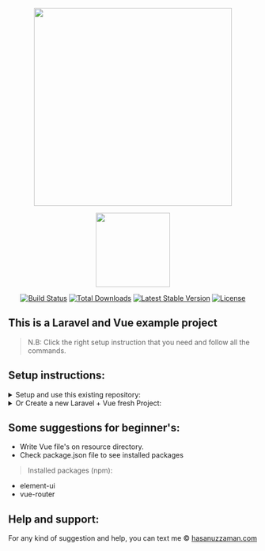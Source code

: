 <p align="center"><img src="https://res.cloudinary.com/dtfbvvkyp/image/upload/v1566331377/laravel-logolockup-cmyk-red.svg" width="400"></p>
<p align="center"><img src="https://vuejs.org/images/logo.png" width="150"></p>
<p align="center">
<a href="https://travis-ci.org/laravel/framework"><img src="https://travis-ci.org/laravel/framework.svg" alt="Build Status"></a>
<a href="https://packagist.org/packages/laravel/framework"><img src="https://poser.pugx.org/laravel/framework/d/total.svg" alt="Total Downloads"></a>
<a href="https://packagist.org/packages/laravel/framework"><img src="https://poser.pugx.org/laravel/framework/v/stable.svg" alt="Latest Stable Version"></a>
<a href="https://packagist.org/packages/laravel/framework"><img src="https://poser.pugx.org/laravel/framework/license.svg" alt="License"></a>
</p>

## This is a Laravel and Vue example project
> N.B: Click the right setup instruction that you need and follow all the commands.
## Setup  instructions:
<details>
<summary>
    Setup and use this existing repository:
</summary>

1. Clone or <a href="https://github.com/hasanuzzamanbe/laravel-vue-example/archive/master.zip">download this </a> git repository. 
> Run on command:
2. Install composer run $` composer install`
3. Create .env $` cp .env.example .env`
4. Generate Key $` php artisan key:generate`
5. Install node $` npm i`

## Run server:
6. Run node server $` npm run watch`
7. Run PHP server $` php artisan serve`

</details>


<details>
<summary>
 Or  Create a new Laravel + Vue fresh Project:
</summary>

1. install laravel globaly:

    `composer global require laravel/installer`

2. using composer create your project:

    `composer create-project --prefer-dist laravel/laravel my-project`

3. Navigate your project then:

    `composer require laravel/ui`

4. install node and run dev server:

    `npm install && npm run dev`
5. Run laravel server:

    `php artisan ui vue`

Setup your Vue files on resource directory like this example project.

visit laravel <a href="https://laravel.com/docs/7.x">official documentation</a>  for details.
</details>


## Some suggestions for beginner's:

* Write Vue file's on resource directory.
* Check package.json file to see installed packages
> Installed packages (npm):
* element-ui
* vue-router


## Help and support:
For any kind of suggestion and help, you can text me © <a href="https://www.hasanuzzaman.com">hasanuzzaman.com</a>


